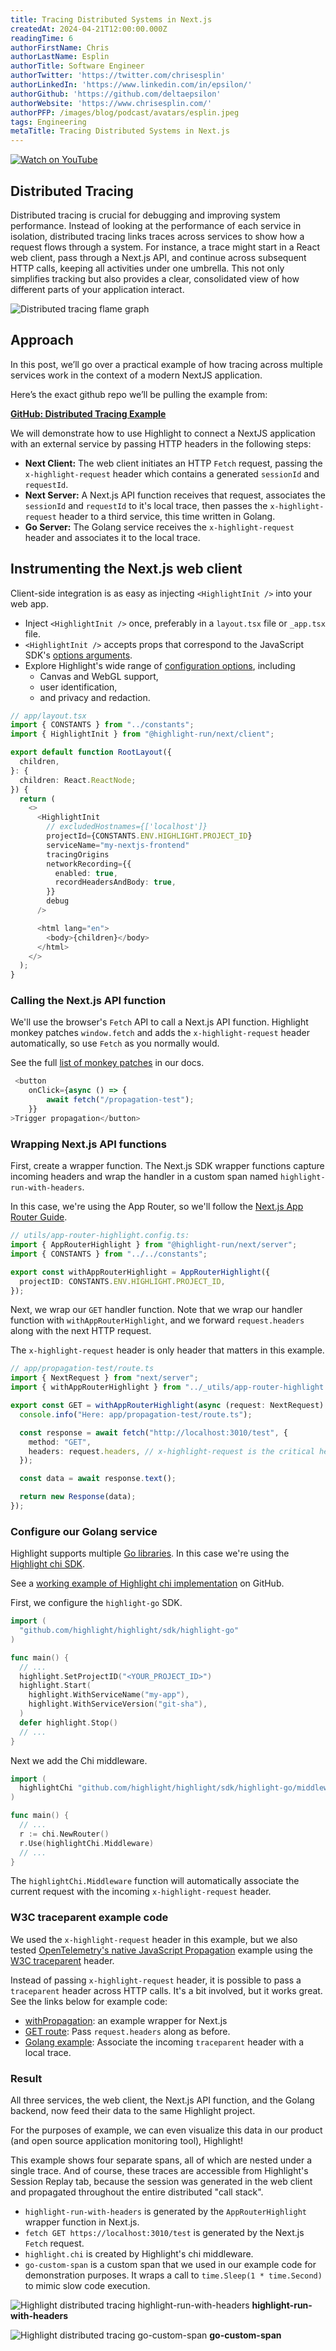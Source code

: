 ```yaml
---
title: Tracing Distributed Systems in Next.js
createdAt: 2024-04-21T12:00:00.000Z
readingTime: 6
authorFirstName: Chris
authorLastName: Esplin
authorTitle: Software Engineer
authorTwitter: 'https://twitter.com/chrisesplin'
authorLinkedIn: 'https://www.linkedin.com/in/epsilon/'
authorGithub: 'https://github.com/deltaepsilon'
authorWebsite: 'https://www.chrisesplin.com/'
authorPFP: /images/blog/podcast/avatars/esplin.jpeg
tags: Engineering
metaTitle: Tracing Distributed Systems in Next.js
---
```



[![Watch on YouTube](/images/blog/tracing-distributed-systems-in-nextjs/distributed-tracing-livestream-16x9-play.png)](https://youtube.com/live/z9g-eOPwndk)

## Distributed Tracing

Distributed tracing is crucial for debugging and improving system performance. Instead of looking at the performance of each service in isolation, distributed tracing links traces across services to show how a request flows through a system. For instance, a trace might start in a React web client, pass through a Next.js API, and continue across subsequent HTTP calls, keeping all activities under one umbrella. This not only simplifies tracking but also provides a clear, consolidated view of how different parts of your application interact.

![Distributed tracing flame graph](/images/blog/tracing-distributed-systems-in-nextjs/trace-screenshot-with-callouts.png)

## Approach

In this post, we’ll go over a practical example of how tracing across multiple services work in the context of a modern NextJS application.

Here’s the exact github repo we’ll be pulling the example from:

**[GitHub: Distributed Tracing Example](https://github.com/highlight/distributed-tracing-example)**

We will demonstrate how to use Highlight to connect a NextJS application with an external service by passing HTTP headers in the following steps:


- **Next Client:** The web client initiates an HTTP `Fetch` request, passing the `x-highlight-request` header which contains a generated `sessionId` and `requestId`.
- **Next Server:** A Next.js API function receives that request, associates the `sessionId` and `requestId` to it's local trace, then passes the `x-highlight-request` header to a third service, this time written in Golang.
- **Go Server:** The Golang service receives the `x-highlight-request` header and associates it to the local trace.

## Instrumenting the Next.js web client

Client-side integration is as easy as injecting `<HighlightInit />` into your web app. 

- Inject `<HighlightInit />` once, preferably in a `layout.tsx` file or `_app.tsx` file.
- `<HighlightInit />` accepts props that correspond to the JavaScript SDK's [options arguments](https://www.highlight.io/docs/sdk/client#Hinit).
- Explore Highlight's wide range of [configuration options](https://www.highlight.io/docs/getting-started/browser/replay-configuration/overview), including 
    - Canvas and WebGL support, 
    - user identification,
    - and privacy and redaction.

```typescript
// app/layout.tsx
import { CONSTANTS } from "../constants";
import { HighlightInit } from "@highlight-run/next/client";

export default function RootLayout({
  children,
}: {
  children: React.ReactNode;
}) {
  return (
    <>
      <HighlightInit
        // excludedHostnames={['localhost']}
        projectId={CONSTANTS.ENV.HIGHLIGHT.PROJECT_ID}
        serviceName="my-nextjs-frontend"
        tracingOrigins
        networkRecording={{
          enabled: true,
          recordHeadersAndBody: true,
        }}
        debug
      />

      <html lang="en">
        <body>{children}</body>
      </html>
    </>
  );
}
```

### Calling the Next.js API function

We'll use the browser's `Fetch` API to call a Next.js API function. Highlight monkey patches `window.fetch` and adds the `x-highlight-request` header automatically, so use `Fetch` as you normally would.

See the full [list of monkey patches](https://www.highlight.io/docs/getting-started/browser/replay-configuration/monkey-patches) in our docs.

```javascript
 <button
    onClick={async () => {
        await fetch("/propagation-test");       
    }}
>Trigger propagation</button>
```

### Wrapping Next.js API functions

First, create a wrapper function. The Next.js SDK wrapper functions capture incoming headers and wrap the handler in a custom span named `highlight-run-with-headers`.

In this case, we're using the App Router, so we'll follow the [Next.js App Router Guide](https://www.highlight.io/docs/getting-started/fullstack-frameworks/next-js/app-router).

```typescript
// utils/app-router-highlight.config.ts:
import { AppRouterHighlight } from "@highlight-run/next/server";
import { CONSTANTS } from "../../constants";

export const withAppRouterHighlight = AppRouterHighlight({
  projectID: CONSTANTS.ENV.HIGHLIGHT.PROJECT_ID,
});
```

Next, we wrap our `GET` handler function. Note that we wrap our handler function with `withAppRouterHighlight`, and we forward `request.headers` along with the next HTTP request.

The `x-highlight-request` header is only header that matters in this example.

```typescript
// app/propagation-test/route.ts
import { NextRequest } from "next/server";
import { withAppRouterHighlight } from "../_utils/app-router-highlight.config";

export const GET = withAppRouterHighlight(async (request: NextRequest) => {
  console.info("Here: app/propagation-test/route.ts");

  const response = await fetch("http://localhost:3010/test", {
    method: "GET",
    headers: request.headers, // x-highlight-request is the critical header
  });

  const data = await response.text();

  return new Response(data);
});
```

### Configure our Golang service

Highlight supports multiple [Go libraries](https://www.highlight.io/docs/getting-started/server/go/overview). In this case we're using the [Highlight chi SDK](https://www.highlight.io/docs/getting-started/server/go/chi).

See a [working example of Highlight chi implementation](https://github.com/highlight/distributed-tracing-example/blob/main/service/main.go) on GitHub.

First, we configure the `highlight-go` SDK.


```go
import (
  "github.com/highlight/highlight/sdk/highlight-go"
)

func main() {
  // ...
  highlight.SetProjectID("<YOUR_PROJECT_ID>")
  highlight.Start(
	highlight.WithServiceName("my-app"),
	highlight.WithServiceVersion("git-sha"),
  )
  defer highlight.Stop()
  // ...
}
```

Next we add the Chi middleware.

```go
import (
  highlightChi "github.com/highlight/highlight/sdk/highlight-go/middleware/chi"
)

func main() {
  // ...
  r := chi.NewRouter()
  r.Use(highlightChi.Middleware)
  // ...
}
```

The `highlightChi.Middleware` function will automatically associate the current request with the incoming `x-highlight-request` header.

### W3C traceparent example code

We used the `x-highlight-request` header in this example, but we also tested [OpenTelemetry's native JavaScript Propagation](https://opentelemetry.io/docs/languages/js/propagation/) example using the [W3C traceparent](https://www.w3.org/TR/trace-context/#traceparent-header) header.

Instead of passing `x-highlight-request` header, it is possible to pass a `traceparent` header across HTTP calls. It's a bit involved, but it works great. See the links below for example code:

- [withPropagation](https://github.com/highlight/highlight/blob/e18566beeab5960f14e9e374e148cfef52f5630c/e2e/nextjs/src/app/_utils/app-router-highlight.config.ts#L23): an example wrapper for Next.js
- [GET route](https://github.com/highlight/highlight/blob/e18566beeab5960f14e9e374e148cfef52f5630c/e2e/nextjs/src/app/api/app-router-trace/route.ts#L22): Pass `request.headers` along as before.
- [Golang example](https://github.com/highlight/highlight/blob/e18566beeab5960f14e9e374e148cfef52f5630c/e2e/nextjs/go-service/main.go#L74): Associate the incoming `traceparent` header with a local trace.

### Result

All three services, the web client, the Next.js API function, and the Golang backend, now feed their data to the same Highlight project.

For the purposes of example, we can even visualize this data in our product (and open source application monitoring tool), Highlight! 

This example shows four separate spans, all of which are nested under a single trace. And of course, these traces are accessible from Highlight's Session Replay tab, because the session was generated in the web client and propagated throughout the entire distributed "call stack".

- `highlight-run-with-headers` is generated by the `AppRouterHighlight` wrapper function in Next.js.
- `fetch GET https://localhost:3010/test` is generated by the Next.js `Fetch` request.
- `highlight.chi` is created by Highlight's chi middleware.
- `go-custom-span` is a custom span that we used in our example code for demonstration purposes. It wraps a call to `time.Sleep(1 * time.Second)` to mimic slow code execution.

![Highlight distributed tracing highlight-run-with-headers](/images/blog/tracing-distributed-systems-in-nextjs/highlight-run-with-headers.png)
**highlight-run-with-headers**

![Highlight distributed tracing go-custom-span](/images/blog/tracing-distributed-systems-in-nextjs/go-custom-span.png)
**go-custom-span**
